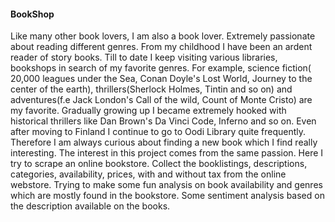 #### BookShop

Like many other book lovers, I am also a book lover. Extremely passionate about reading different genres. 
From my childhood I have been an ardent reader of story books. Till to date I keep visiting various libraries,
bookshops in search of my favorite genres. For example, science fiction( 20,000 leagues under the Sea, Conan Doyle's
Lost World, Journey to the center of the earth), thrillers(Sherlock Holmes, Tintin and so on) and
adventures(f.e Jack London's Call of the wild, Count of Monte Cristo) are my favorite.
Gradually growing up I became extremely hooked with historical thrillers like Dan Brown's Da Vinci Code, Inferno 
and so on. Even after moving to Finland I continue to go to Oodi Library quite frequently. Therefore I am always curious
about finding a new book which I find really interesting. The interest in this project comes from the same passion.
Here I try to scrape an online bookstore. Collect the booklistings, descriptions, categories, availability, prices, with
and without tax from the online webstore. Trying to make some fun analysis on book availability and genres which are mostly found
in the bookstore. Some sentiment analysis based on the description available on the books. 
